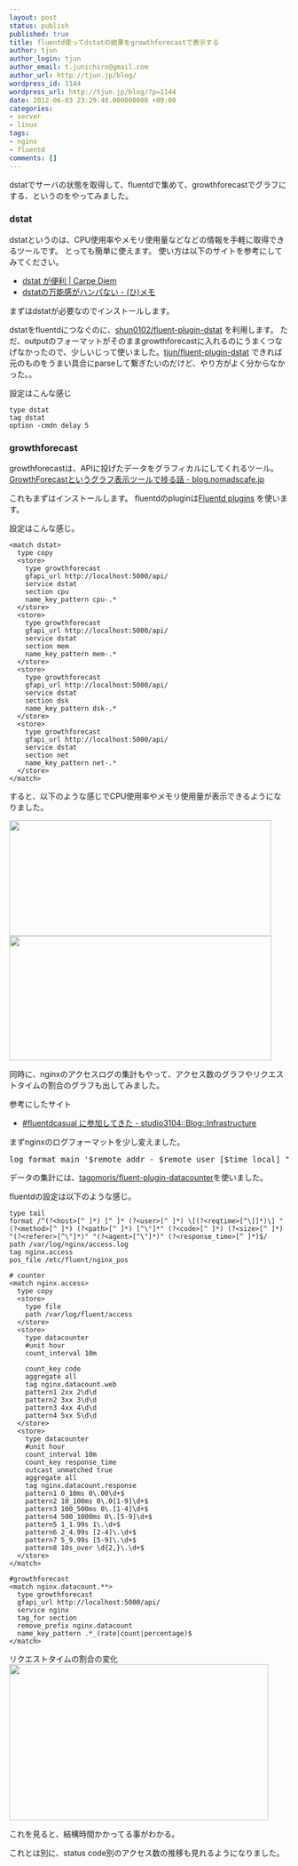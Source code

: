 ```yaml
---
layout: post
status: publish
published: true
title: fluentd使ってdstatの結果をgrowthforecastで表示する
author: tjun
author_login: tjun
author_email: t.junichiro@gmail.com
author_url: http://tjun.jp/blog/
wordpress_id: 1144
wordpress_url: http://tjun.jp/blog/?p=1144
date: 2012-06-03 23:29:40.000000000 +09:00
categories:
- server
- linux
tags:
- nginx
- fluentd
comments: []
---
```

dstatでサーバの状態を取得して、fluentdで集めて、growthforecastでグラフにする、というのをやってみました。

<h3>dstat</h3>
dstatというのは、CPU使用率やメモリ使用量などなどの情報を手軽に取得できるツールです。
とっても簡単に使えます。
使い方は以下のサイトを参考にしてみてください。
<ul>
	<li><a href="http://www.sssg.org/blogs/naoya/archives/1554">dstat が便利 | Carpe Diem</a></li>
	<li><a href="http://d.hatena.ne.jp/hirose31/20120229/1330501968">dstatの万能感がハンパない - (ひ)メモ</a></li>
</ul>
まずはdstatが必要なのでインストールします。

dstatをfluentdにつなぐのに、<a href="https://github.com/shun0102/fluent-plugin-dstat">shun0102/fluent-plugin-dstat</a> を利用します。
ただ、outputのフォーマットがそのままgrowthforecastに入れるのにうまくつなげなかったので、少しいじって使いました。<a href="https://github.com/tjun/fluent-plugin-dstat">tjun/fluent-plugin-dstat</a>
できれば元のものをうまい具合にparseして繋ぎたいのだけど、やり方がよく分からなかった。。

設定はこんな感じ

    type dstat
    tag dstat
    option -cmdn delay 5


<h3>growthforecast</h3>
growthforecastは、APIに投げたデータをグラフィカルにしてくれるツール。
<a href="http://blog.nomadscafe.jp/2011/12/growthforecast.html">GrowthForecastというグラフ表示ツールで捗る話 - blog.nomadscafe.jp</a>

これもまずはインストールします。
fluentdのpluginは<a href="http://fluentd.org/plugin/">Fluentd plugins</a> を使います。

設定はこんな感じ。

    <match dstat>
      type copy
      <store>
        type growthforecast
        gfapi_url http://localhost:5000/api/
        service dstat
        section cpu
        name_key_pattern cpu-.*
      </store>
      <store>
        type growthforecast
        gfapi_url http://localhost:5000/api/
        service dstat
        section mem
        name_key_pattern mem-.*
      </store>
      <store>
        type growthforecast
        gfapi_url http://localhost:5000/api/
        service dstat
        section dsk
        name_key_pattern dsk-.*
      </store>
      <store>
        type growthforecast
        gfapi_url http://localhost:5000/api/
        service dstat
        section net
        name_key_pattern net-.*
      </store>
    </match>

すると、以下のような感じでCPU使用率やメモリ使用量が表示できるようになりました。

<a href="http://tjun.jp/blog/2012/06/fluentd-dstat-growthforecast/growthforecast-cpu/" rel="attachment wp-att-1150"><img src="http://tjun.jp/blog/img/2012/06/GrowthForecast-cpu.jpg" alt="" title="GrowthForecast-cpu" width="472" height="208" class="aligncenter size-full wp-image-1150" /></a>
<a href="http://tjun.jp/blog/2012/06/fluentd-dstat-growthforecast/growthforecast-mem/" rel="attachment wp-att-1151"><img src="http://tjun.jp/blog/img/2012/06/GrowthForecast-mem.jpg" alt="" title="GrowthForecast-mem" width="473" height="224" class="aligncenter size-full wp-image-1151" /></a>

同時に、nginxのアクセスログの集計もやって、アクセス数のグラフやリクエストタイムの割合のグラフも出してみました。

参考にしたサイト
<ul>
	<li><a href="http://d.hatena.ne.jp/studio3104/20120523/1337769639">#fluentdcasual に参加してきた - studio3104::Blog::Infrastructure</a></li>
</ul>

まずnginxのログフォーマットを少し変えました。
<pre>log_format main '$remote_addr - $remote_user [$time_local] "$request" $status $body_bytes_sent "$http_referer" "$http_user_agent" $request_time';</pre>

データの集計には、<a href="https://github.com/tagomoris/fluent-plugin-datacounter">tagomoris/fluent-plugin-datacounter</a>を使いました。

fluentdの設定は以下のような感じ。

    type tail
    format /^(?<host>[^ ]*) [^ ]* (?<user>[^ ]*) \[(?<reqtime>[^\]]*)\] "(?<method>[^ ]*) (?<path>[^ ]*) [^\"]*" (?<code>[^ ]*) (?<size>[^ ]*) "(?<referer>[^\"]*)" "(?<agent>[^\"]*)" (?<response_time>[^ ]*)$/
    path /var/log/nginx/access.log
    tag nginx.access
    pos_file /etc/fluent/nginx_pos

    # counter
    <match nginx.access>
      type copy
      <store>
        type file
        path /var/log/fluent/access
      </store>
      <store>
        type datacounter
        #unit hour
        count_interval 10m

        count_key code
        aggregate all
        tag nginx.datacount.web
        pattern1 2xx 2\d\d
        pattern2 3xx 3\d\d
        pattern3 4xx 4\d\d
        pattern4 5xx 5\d\d
      </store>
      <store>
        type datacounter
        #unit hour
        count_interval 10m
        count_key response_time
        outcast_unmatched true
        aggregate all
        tag nginx.datacount.response
        pattern1 0_10ms 0\.00\d+$
        pattern2 10_100ms 0\.0[1-9]\d+$
        pattern3 100_500ms 0\.[1-4]\d+$
        pattern4 500_1000ms 0\.[5-9]\d+$
        pattern5 1_1.99s 1\.\d+$
        pattern6 2_4.99s [2-4]\.\d+$
        pattern7 5_9.99s [5-9]\.\d+$
        pattern8 10s_over \d{2,}\.\d+$
      </store>
    </match>

    #growthforecast
    <match nginx.datacount.**>
      type growthforecast
      gfapi_url http://localhost:5000/api/
      service nginx
      tag_for section
      remove_prefix nginx.datacount
      name_key_pattern .*_(rate|count|percentage)$
    </match>


リクエストタイムの割合の変化
<a href="http://tjun.jp/blog/2012/06/fluentd-dstat-growthforecast/growthforecast-request/" rel="attachment wp-att-1152"><img src="http://tjun.jp/blog/img/2012/06/GrowthForecast-request.jpg" alt="" title="GrowthForecast-request" width="467" height="281" class="aligncenter size-full wp-image-1152" /></a>

これを見ると、結構時間かかってる事がわかる。

これとは別に、status code別のアクセス数の推移も見れるようになりました。
